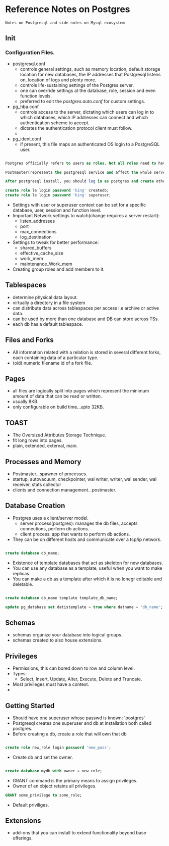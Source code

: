 # Reference Notes on Postgres

`Notes on Postgresql and side notes on Mysql ecosystem`

## Init

### Configuration Files.

- postgresql.conf
    - controls general settings, such as memory location, default storage location for new databases, the IP addresses that Postgresql listens on, location of logs and plenty more.
    - controls life-sustaining settings of the Postgres server.
    - one can override settings at the database, role, session and even function levels.
    - preferred to edit the *postgres.auto.conf* for custom settings.
- pg_hba.conf
    - controls access to the server, dictating which users can log in to which databases, which IP addresses can connect and which authentication scheme to accept.
    - dictates the authentication protocol client must follow.
    - 
- pg_ident.conf
    - if present, this file maps an authenticated OS login to a PostgreSQL user.

```sql

Postgres officially refers to users as roles. Not all roles need to have to have login privileges.

Postmaster(represents the postgresql service and affect the whole server) vs User constext.

After postgresql install, you should log in as postgres and create other roles.

create role le login password 'king' createdb;
create role le login password 'king' superuser;
```
- Settings with user or superuser context can be set for a specific database, user, session and function level.
- Important Network settings to watch(change requires a server restart):
    - listen_addresses
    - port
    - max_connections
    - log_destination
- Settings to tweak for better performance:
    - shared_buffers
    - effective_cache_size
    - work_mem
    - maintenance_Work_mem
- Creating group roles and add members to it.

## Tablespaces

 - determine physical data layout.
 - virtually a directory in a file system
 - can distribute data across tablespaces per access i.e archive or active data.
 - can be used by more than one database and DB can store across TSs.
 - each db has a default tablespace.

## Files and Forks

 - All information related with a relation is stored in several different forks, each containing data of a particular type.
 - (oid) numeric filename id of a fork file.

## Pages

 - all files are logically split into pages which represent the minimum amount of data that can be read or written.
 - usually 8KB.
 - only configurable on build time...upto 32KB.

## TOAST
 
 - The Oversized Attributes Storage Technique.
 - fit long rows into pages.
 - plain, extended, external, main.

## Processes and Memory

 - Postmaster...spawner of processes.
 - startup, autovacuum, checkpointer, wal writer, writer, wal sender, wal receiver, stats collector
 - clients and connection management...postmaster.

## Database Creation

- Postgres uses a client/server model.
    - server process(postgres): manages the db files, accepts connections, perform db actions.
    - client process: app that wants to perform db actions.
- They can be on different hosts and communicate over a tcp/ip network. 
```sql

create database db_name;

```
- Existence of template databases that act as skeleton for new databases.
- You can use any database as a template, useful when you want to make replicas.
- You can make a db as a template after which it is no lonegr editable and deletable.

```sql

create database db_name template template_db_name;

update pg_database set datistemplate = true where datname = 'db_name';

```
## Schemas

- schemas organize your database into logical groups.
- schemas created to also house extensions.

## Privileges

- Permissions, this can bored down to row and column level.
- Types:
    - Select, Insert, Update, Alter, Execute, Delete and Truncate.
- Most privileges must have a context.
- 

## Getting Started

- Should have one superuser whose passwd is known: 'postgres'
- Postgresql creates one superuser and db at installation both called postgres.
- Before creating a db, create a role that will own that db

```sql

create role new_role login password 'new_pass';

```
- Create db and set the owner.

```sql

create database mydb with owner = new_role;
```

- GRANT command is the primary means to assign privileges.
- Owner of an object retains all privileges.

```sql
GRANT some_privilege to some_role;

```
- Default priviliges.

## Extensions

- add-ons that you can install to extend functionality beyond base offerings.
